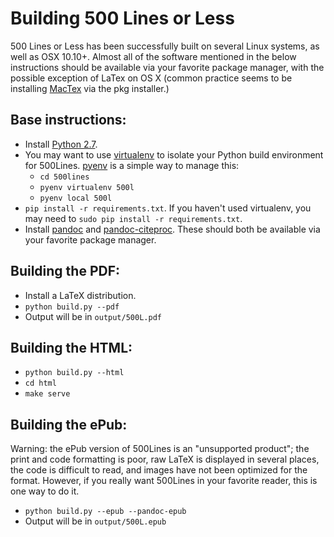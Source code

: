 # Building 500 Lines or Less

500 Lines or Less has been successfully built on several Linux systems, as well
as OSX 10.10+. Almost all of the software mentioned in the below instructions
should be available via your favorite package manager, with the possible
exception of LaTex on OS X (common practice seems to be installing
[MacTex](https://tug.org/mactex/) via the pkg installer.)

## Base instructions:
- Install [Python 2.7](https://www.python.org/download/releases/2.7.8/). 
- You may want to use [virtualenv](https://virtualenv.pypa.io/en/stable/) to
  isolate your Python build environment for 500Lines.
  [pyenv](https://github.com/yyuu/pyenv) is a simple way to manage this:
   - `cd 500lines`
   - `pyenv virtualenv 500l`
   - `pyenv local 500l`
- `pip install -r requirements.txt`. If you haven't used virtualenv, you may
  need to `sudo pip install -r requirements.txt`.
- Install [pandoc](http://pandoc.org/) and
  [pandoc-citeproc](https://github.com/jgm/pandoc-citeproc). These should both
  be available via your favorite package manager.

## Building the PDF:
- Install a LaTeX distribution. 
- `python build.py --pdf`
- Output will be in `output/500L.pdf`

## Building the HTML:
- `python build.py --html`
- `cd html`
- `make serve`

## Building the ePub:
Warning: the ePub version of 500Lines is an "unsupported product"; the print
and code formatting is poor, raw LaTeX is displayed in several places, the code
is difficult to read, and images have not been optimized for the format.
However, if you really want 500Lines in your favorite reader, this is one way
to do it.

- `python build.py --epub --pandoc-epub`
- Output will be in `output/500L.epub`
